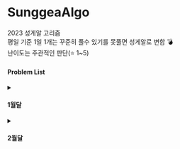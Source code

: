 # SunggeaAlgo
2023 성게알 고리즘 <br>
평일 기준 1일 1개는 꾸준히 풀수 있기를 못풀면 성게알로 변함 💣 <br>
난이도는 주관적인 판단(⭐ 1~5) <br>
#### Problem List
<details>
  <summary><h4>1월달</h4></summary>
<div markdown="1">

| 날짜 | 번호                                             | 문제                | 분류 |난이도|풀이 |
| ---- | ------------------------------------------------ | ------------------| --------|---|---- |
| 0102 | [bj1241](https://www.acmicpc.net/problem/16234)|인구 이동|  BFS,DFS |⭐⭐⭐|[🏃‍](202301/0102/bj16234_인구이동.md)  |
| 0103 | [bj7785](https://www.acmicpc.net/problem/7785)|회사에 있는 사람| 문자열|⭐|[👨‍💼](202301/0103/bj7785_회사에있는사람.md) |
| 0103 | [bj1181](https://www.acmicpc.net/problem/1181)|단어 정렬| 문자열|⭐|[🔤](202301/0103/bj1181_단어정렬.md) |
| 0103 | [bj21609](https://www.acmicpc.net/problem/21609)|상어중학교|탐색, 구현, 시물레이션|⭐⭐⭐⭐|[🦈](202301/0103/bj21609_상어중학교.md) |
| 0103 | [bj16236](https://www.acmicpc.net/problem/16236)|아기상어|탐색, 구현, 시물레이션|⭐⭐⭐|[👶](202301/0103/bj16236_아기상어.md) |
| 0103 | [bj14716](https://www.acmicpc.net/problem/16236)|현수막|BFS,DFS|⭐|[🏁](202301/0103/bj14716_현수막.md) |
| 0104 | [bj14716](https://www.acmicpc.net/problem/16236)|마법사 상어와 비바라기|구현, 시물레이션|⭐⭐|[🌧](202301/0104/bj21610_마법사상어와비바라기.md) |
| 0104 | [bj1543](https://www.acmicpc.net/problem/1543)|문서 검색|문자열|⭐|[🆎](202301/0104/bj1543_문서검색.md) |
| 0104 | [bj1764](https://www.acmicpc.net/problem/1764)|듣보잡|문자열|⭐|[❓](202301/0104/bj1764_듣보잡.md) |
| 0105 | [bj1920](https://www.acmicpc.net/problem/1920)|수찾기|이분탐색|⭐|[1️⃣](202301/0105/bj1920_수찾기.md) |
| 0105 | [bj10816](https://www.acmicpc.net/problem/10816)|숫자카드2|이분탐색|⭐⭐|[2️⃣](202301/0105/bj10816_숫자카드2.md) |
| 0106 | [bj1245](https://www.acmicpc.net/problem/1245)|농장 관리|BFS,DFS|⭐⭐|[🌾](202301/0106/bj1245_농장관리.md) |
| 0107 | [bj11656](https://www.acmicpc.net/problem/11656)|접미사 배열|문자열|⭐|[🔚](202301/0107/bj11656_.md) |
| 0110 | [bj9935](https://www.acmicpc.net/problem/9935)|문자열 폭발|문자열|⭐⭐⭐|[💥](202301/0110/bj9935_문자열폭발.md) |
| 0114 | [bj1759](https://www.acmicpc.net/problem/1759)|암호만들기|백트래킹|⭐⭐|[❓](202301/0114/bj1759_암호만들기.md) |
| 0116 | [bj2023](https://www.acmicpc.net/problem/2023)|신기한소수|백트래킹|⭐⭐|[✨](202301/0116/bj2023_신기한소수.md) |
| 0118 | [bj22251](https://www.acmicpc.net/problem/22251)|빌런호석|구현, 브루트포스|⭐⭐⭐|[👿](202301/0118/bj22251_빌런호석.md) |
| 0120 | [bj19238](https://www.acmicpc.net/problem/19238)|스타트택시|구현, 시물레이션|⭐⭐⭐|[🚕](202301/0120/bj19238_스타트택시.md) |
| 0120 | [bj2503](https://www.acmicpc.net/problem/2503)|숫자야구|구현, 브루트포스|⭐⭐|[⚾](202301/0120/bj2503_숫자야구.md) |
| 0122 | [bj2490](https://www.acmicpc.net/problem/2490)|윷놀이|구현|⭐|[🥖](202301/0122/bj2490_윷놀이.md) |
| 0126 | [bj20057](https://www.acmicpc.net/problem/20057)|마법사상어와토네이도|구현|⭐⭐⭐⭐|[🌀](202301/0126/bj20057_마법사상어와토네이도.md) |
| 0127 | [bj17140](https://www.acmicpc.net/problem/17140)|이차원 배열과 연산|구현|⭐⭐⭐|[🔢](202301/0127/bj17140_이차원배열과연산.md) |
| 0127 | [bj2941](https://www.acmicpc.net/problem/2941)|크로아티아 알파벳|문자열|⭐⭐|[©](202301/0127/bj2941_크로아티아알파벳.md) |
| 0129 | [bj17609](https://www.acmicpc.net/problem/17609)|회문|문자열|⭐⭐⭐|[🆘](202301/0129/bj17609_회문.md) |
| 0130 | [bj17413](https://www.acmicpc.net/problem/17413)|단어뒤집기2|문자열|⭐⭐|[🔄](202301/0130/bj17413_단어뒤집기2.md) |

</div>
</details>
<details>
  <summary><h4>2월달</h4></summary>
<div markdown="2">

| 날짜 | 번호                                             | 문제                | 분류 |난이도|풀이 |
| ---- | ------------------------------------------------ | ------------------| --------|---|---- |
| 0201 | [programmers Lv2](https://school.programmers.co.kr/learn/courses/30/lessons/42583)|다리를지나는트럭|스택/큐|⭐⭐|[🚚](202302/0201/pg_다리를지나는트럭.md) |
| 0203 | [bj1283](https://www.acmicpc.net/problem/1283)|단축키지정|문자열|⭐⭐|[🔠](202302/0203/bj1283_단축키지정.md) |
| 0204 | [bj16939](https://www.acmicpc.net/problem/16939)|2*2*2큐브|구현|⭐⭐|[2️⃣](202302/0204/bj16939_2x2x2큐브.md) |
| 0205 | [bj15661](https://www.acmicpc.net/problem/15661)|링크와스타트|백트래킹|⭐⭐⭐|[🧑](202302/0205/bj15661_링크와스타트.md) |
| 0206 | [bj17143](https://www.acmicpc.net/problem/17143)|낚시왕|구현|⭐⭐⭐⭐⭐|[🎣](202302/0206/bj16939_낚시왕.md) |
| 0207 | [bj16987](https://www.acmicpc.net/problem/16987)|계란으로계란치기|백트래킹|⭐⭐|[🍳](202302/0207/bj16987_계란으로계란치기.md) |
| 0208 | [bj1012](https://www.acmicpc.net/problem/1012)|유기농배추|BFS,DFS|⭐|[🥬](202302/0208/bj1012_유기농배추.md) |
| 0209 | [bj1463](https://www.acmicpc.net/problem/1463)|1로만들기2|DP|⭐⭐|[1️⃣](202302/0209/bj1463_1로만들기2.md) |
| 0209 | [bj16943](https://www.acmicpc.net/problem/16943)|숫자재배치|백트래킹|⭐⭐|[💫](202302/0209/bj16943_숫자재배치.md) |
| 0210 | [bj2140](https://www.acmicpc.net/problem/2140)|지뢰찾기|구현, 그리디|⭐⭐|[💥](202302/0210/bj2140_지뢰찾기.md) |
| 0211 | [bj2589](https://www.acmicpc.net/problem/2589)|보물섬|브루트포스, BFS|⭐⭐|[👑](202302/0211/bj2589_보물섬.md) |
| 0211 | [bj19942](https://www.acmicpc.net/problem/19942)|다이어트|브루트포스, 백트래킹|⭐⭐⭐|[🏃‍♂️](202302/0211/bj19942_다이어트.md) |
| 0211 | [bj2922](https://www.acmicpc.net/problem/2922)|즐거운단어|브루트포스, 백트래킹|⭐⭐⭐|[😄](202302/0211/bj2922_즐거운단어.md) |
| 0212 | [bj16938](https://www.acmicpc.net/problem/16938)|캠프준비|브루트포스, 백트래킹|⭐⭐|[🔥](202302/0212/bj16938_캠프준비.md) |
| 0213 | [bj16938](https://www.acmicpc.net/problem/16938)|소수인팰린드롬|수학, 문자열|⭐⭐⭐|[🆘](202302/0213/bj1990_소수인팰린드롬.md) |
| 0213 | [bj18429](https://www.acmicpc.net/problem/18429)|근손실|브루트포스, 백트래킹|⭐|[🦾](202302/0213/bj18429_근손실.md) |
| 0214 | [bj14940](https://www.acmicpc.net/problem/14940)|쉬운최단거리|BFS|⭐|[😋](202302/0214/bj14940_쉬운최단거리.md) |
| 0215 | [bj5052](https://www.acmicpc.net/problem/5052)|전화번호 목록|문자열|⭐⭐⭐|[☎](202302/0215/bj5052_전화번호목록.md) |
| 0215 | [bj13417](https://www.acmicpc.net/problem/13417)|카드문자열|문자열|⭐⭐|[🃏](202302/0215/bj13417_카드문자열.md) |
| 0216 | [pg72411](https://school.programmers.co.kr/learn/courses/30/lessons/72411)|메뉴리뉴얼|구현|⭐⭐⭐|[💫](202302/0216/pg72411_메뉴리뉴얼.md) |
| 0217 | [bj9207](https://www.acmicpc.net/problem/9207)|페그 솔리테어||⭐⭐⭐|[🕹](202302/0217/bj9207_페그솔리테어.md) |

</div>
</details>



</div>
